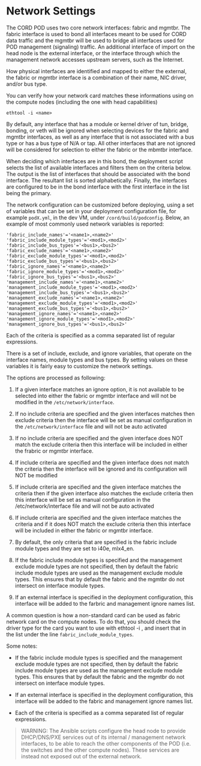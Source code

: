 # Network Settings 

The CORD POD uses two core network interfaces: fabric and mgmtbr. 
The fabric interface is used to bond all interfaces meant to be used for CORD data traffic and the mgmtbr will be used to bridge all interfaces used for POD management (signaling) traffic. An additional interface of import on the head node is the external interface, or the interface through which the management network accesses upstream servers, such as the Internet. 

How physical interfaces are identified and mapped to either the external, the fabric or mgmtbr interface is a combination of their name, NIC driver, and/or bus type. 

You can verify how your network card matches these informations using on the compute nodes (including the one with head capabilities) 

```
ethtool -i <name>
```

By default, any interface that has a module or kernel driver of tun, bridge, bonding, or veth will be ignored when selecting devices for the fabric and mgmtbr interfaces, as well as any interface that is not associated with a bus type or has a bus type of N/A or tap. All other interfaces that are not ignored will be considered for selection to either the fabric or the mbmtbr interface. 

When deciding which interfaces are in this bond, the deployment script selects the list of available interfaces and filters them on the criteria below. The output is the list of interfaces that should be associated with the bond interface. The resultant list is sorted alphabetically. Finally, the interfaces are configured to be in the bond interface with the first interface in the list being the primary. 

The network configuration can be customized before deploying, using a set of variables that can be set in your deployment configuration file, for example `podX.yml`, in the dev VM, under `/cord/build/podconfig`. 
Below, an example of most commonly used network variables is reported:

```
'fabric_include_names'='<name1>,<name2>'
'fabric_include_module_types'='<mod1>,<mod2>'
'fabric_include_bus_types'='<bus1>,<bus2>'
'fabric_exclude_names'='<name1>,<name2>'
'fabric_exclude_module_types'='<mod1>,<mod2>'
'fabric_exclude_bus_types'='<bus1>,<bus2>'
'fabric_ignore_names'='<name1>,<name2>'
'fabric_ignore_module_types'='<mod1>,<mod2>'
'fabric_ignore_bus_types'='<bus1>,<bus2>'
'management_include_names'='<name1>,<name2>'
'management_include_module_types'='<mod1>,<mod2>'
'management_include_bus_types'='<bus1>,<bus2>'
'management_exclude_names'='<name1>,<name2>'
'management_exclude_module_types'='<mod1>,<mod2>'
'management_exclude_bus_types'='<bus1>,<bus2>'
'management_ignore_names'='<name1>,<name2>'
'management_ignore_module_types'='<mod1>,<mod2>'
'management_ignore_bus_types'='<bus1>,<bus2>'
```

Each of the criteria is specified as a comma separated list of regular expressions. 

There is a set of include, exclude, and ignore variables, that operate on the interface names, module types and bus types. By setting values on these variables it is fairly easy to customize the network settings. 

The options are processed as following:

1. If a given interface matches an ignore option, it is not available to be selected into either the fabric or mgmtbr interface and will not be modified in the `/etc/network/interface`. 

2. If no include criteria are specified and the given interfaces matches then exclude criteria then the interface will be set as manual configuration in the `/etc/network/interface` file and will not be auto activated 

3. If no include criteria are specified and the given interface does NOT match the exclude criteria then this interface will be included in either the frabric or mgmtbr interface. 

4. If include criteria are specified and the given interface does not match the criteria then the interface will be ignored and its configuration will NOT be modified 

5. If include criteria are specified and the given interface matches the criteria then if the given interface also matches the exclude criteria then this interface will be set as manual configuration in the /etc/network/interface file and will not be auto activated 

6. If include criteria are specified and the given interface matches the criteria and if it does NOT match the exclude criteria then this interface will be included in either the fabric or mgmtbr interface. 

7. By default, the only criteria that are specified is the fabric include module types and they are set to i40e, mlx4_en. 

8. If the fabric include module types is specified and the management exclude module types are not specified, then by default the fabric include module types are used as the management exclude module types. This ensures that by default the fabric and the mgmtbr do not intersect on interface module types. 

9. If an external interface is specified in the deployment configuration, this interface will be added to the farbric and management ignore names list. 

A common question is how a non-standard card can be used as fabric network card on the compute nodes. To do that, you should check the driver type for the card you want to use with ethtool -i <name>, and insert that in the list under the line `fabric_include_module_types`. 

Some notes:

* If the fabric include module types is specified and the management exclude module types are not specified, then by default the fabric include module types are used as the management exclude module types. This ensures that by default the fabric and the mgmtbr do not intersect on interface module types. 

* If an external interface is specified in the deployment configuration, this interface will be added to the fabric and management ignore names list. 

* Each of the criteria is specified as a comma separated list of regular expressions. 

>WARNING: The Ansible scripts configure the head node to provide DHCP/DNS/PXE services out of its internal / management network interfaces, to be able to reach the other components of the POD (i.e. the switches and the other compute nodes). These services are instead not exposed out of the external network. 

